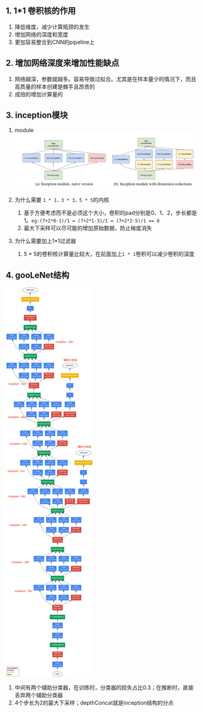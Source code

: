 ## 1. 1*1 卷积核的作用
1. 降低维度，减少计算瓶颈的发生
2. 增加网络的深度和宽度
3. 更加容易整合到CNN的pipeline上

## 2. 增加网络深度来增加性能缺点
1. 网络越深，参数就越多。容易导致过拟合。尤其是在样本量少的情况下，而且高质量的样本创建是棘手且昂贵的
2. 成倍的增加计算量的

## 3. inception模块
1. module
![inception模块](https://github.com/lmm915815/DeepLearningPaperSummary/blob/master/picture/inception.png)

2. 为什么需要 `1 * 1，3 * 3，5 * 5`的内核

	1. 基于方便考虑而不是必须这个大小，卷积的pad分别是0、1、2，步长都是1。`eg:(7+2*0-1)/1 = (7+2*1-3)/1 = (7+2*2-5)/1 == 6`
	2. 最大下采样可以尽可能的增加原始数据，防止梯度消失 

3. 为什么需要加上1*1过滤器
	1. 5 * 5的卷积核计算量比较大，在前面加上`1 * 1`卷积可以减少卷积的深度

## 4. gooLeNet结构

![gooLeNet网络结构](picture/goolenet.png)
1. 中间有两个辅助分类器，在训练时，分类器的损失占比0.3；在推断时，直接丢弃两个辅助分类器
2. 4个步长为2的最大下采样；depthConcat就是inception结构的分点